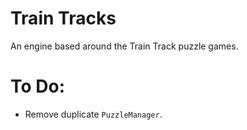 # Train Tracks

An engine based around the Train Track puzzle games.

# To Do:

- Remove duplicate `PuzzleManager`.